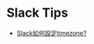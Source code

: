 # Slack Tips
- [Slack如何設定timezone?](https://github.com/softnshare/slack/blob/master/slacktips/timezone.md)
